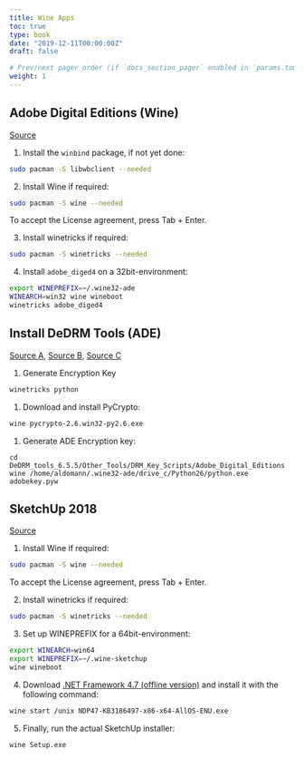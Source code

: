```yaml
---
title: Wine Apps
toc: true
type: book
date: "2019-12-11T00:00:00Z"
draft: false

# Prev/next pager order (if `docs_section_pager` enabled in `params.toml`)
weight: 1
---
```


## Adobe Digital Editions (Wine)

[Source](https://appdb.winehq.org/objectManager.php?sClass=version&iId=33276)

1. Install the `winbind` package, if not yet done:
```bash
sudo pacman -S libwbclient --needed
```

2. Install Wine if required:
```bash
sudo pacman -S wine --needed
```
To accept the License agreement, press Tab + Enter.

3. Install winetricks if required:
```bash
sudo pacman -S winetricks --needed
```

4. Install `adobe_diged4` on a 32bit-environment:
```bash
export WINEPREFIX=~/.wine32-ade
WINEARCH=win32 wine wineboot
winetricks adobe_diged4
```

## Install DeDRM Tools (ADE)

[Source A](https://github.com/apprenticeharper/DeDRM_tools/releases),
[Source B](https://apprenticealf.wordpress.com/btn-purple),
[Source C](http://www.voidspace.org.uk/python/modules.shtml#pycrypto)

1. Generate Encryption Key
```bash
winetricks python
```

1. Download and install PyCrypto:
```bash
wine pycrypto-2.6.win32-py2.6.exe
```

1. Generate ADE Encryption key:
```
cd DeDRM_tools_6.5.5/Other_Tools/DRM_Key_Scripts/Adobe_Digital_Editions
wine /home/aldomann/.wine32-ade/drive_c/Python26/python.exe adobekey.pyw
```

## SketchUp 2018

[Source](https://appdb.winehq.org/objectManager.php?sClass=version&iId=34500&iTestingId=99793)

1. Install Wine if required:
```bash
sudo pacman -S wine --needed
```
To accept the License agreement, press Tab + Enter.

2. Install winetricks if required:
```bash
sudo pacman -S winetricks --needed
```

3. Set up WINEPREFIX for a 64bit-environment:
```bash
export WINEARCH=win64
export WINEPREFIX=~/.wine-sketchup
wine wineboot
```

4. Download [.NET Framework 4.7 (offline version)](https://www.microsoft.com/en-us/download/details.aspx?id=55167) and install it with the following command:
```bash
wine start /unix NDP47-KB3186497-x86-x64-AllOS-ENU.exe
```

5. Finally, run the actual SketchUp installer:
```bash
wine Setup.exe
```

